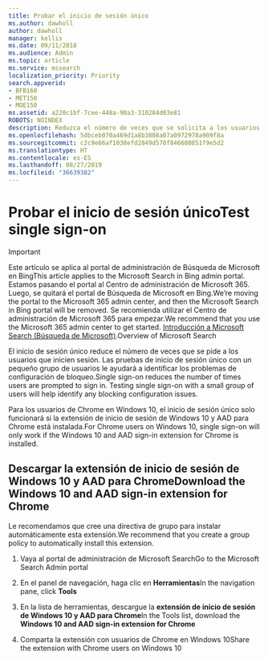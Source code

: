 ```yaml
---
title: Probar el inicio de sesión único
ms.author: dawholl
author: dawholl
manager: kellis
ms.date: 09/11/2018
ms.audience: Admin
ms.topic: article
ms.service: mssearch
localization_priority: Priority
search.appverid:
- BFB160
- MET150
- MOE150
ms.assetid: a220c1bf-7cee-448a-90a3-310284d03e81
ROBOTS: NOINDEX
description: Reduzca el número de veces que se solicita a los usuarios de Windows 10 que inicien sesión en Microsoft Search y Office 365
ms.openlocfilehash: 5dbceb070a469d1a8b3808a07a0972978a909f8a
ms.sourcegitcommit: c2c9e66af1038efd2849d578f846680851f9e5d2
ms.translationtype: HT
ms.contentlocale: es-ES
ms.lasthandoff: 08/27/2019
ms.locfileid: "36639382"
---
```

# <a name="test-single-sign-on"></a><span data-ttu-id="09398-103">Probar el inicio de sesión único</span><span class="sxs-lookup"><span data-stu-id="09398-103">Test single sign-on</span></span>

> [!IMPORTANT]
> <span data-ttu-id="09398-104">Este artículo se aplica al portal de administración de Búsqueda de Microsoft en Bing</span><span class="sxs-lookup"><span data-stu-id="09398-104">This article applies to the Microsoft Search in Bing admin portal.</span></span> <span data-ttu-id="09398-105">Estamos pasando el portal al Centro de administración de Microsoft 365. Luego, se quitará el portal de Búsqueda de Microsoft en Bing.</span><span class="sxs-lookup"><span data-stu-id="09398-105">We’re moving the portal to the Microsoft 365 admin center, and then the Microsoft Search in Bing portal will be removed.</span></span> <span data-ttu-id="09398-106">Se recomienda utilizar el Centro de administración de Microsoft 365 para empezar.</span><span class="sxs-lookup"><span data-stu-id="09398-106">We recommend that you use the Microsoft 365 admin center to get started.</span></span> <span data-ttu-id="09398-107">[Introducción a Microsoft Search (Búsqueda de Microsoft)](overview-microsoft-search.md).</span><span class="sxs-lookup"><span data-stu-id="09398-107">Overview of Microsoft Search</span></span>
    
<span data-ttu-id="09398-p102">El inicio de sesión único reduce el número de veces que se pide a los usuarios que inicien sesión. Las pruebas de inicio de sesión único con un pequeño grupo de usuarios le ayudará a identificar los problemas de configuración de bloqueo.</span><span class="sxs-lookup"><span data-stu-id="09398-p102">Single sign-on reduces the number of times users are prompted to sign in. Testing single sign-on with a small group of users will help identify any blocking configuration issues.</span></span> 
  
<span data-ttu-id="09398-110">Para los usuarios de Chrome en Windows 10, el inicio de sesión único solo funcionará si la extensión de inicio de sesión de Windows 10 y AAD para Chrome está instalada.</span><span class="sxs-lookup"><span data-stu-id="09398-110">For Chrome users on Windows 10, single sign-on will only work if the Windows 10 and AAD sign-in extension for Chrome is installed.</span></span> 
  
## <a name="download-the-windows-10-and-aad-sign-in-extension-for-chrome"></a><span data-ttu-id="09398-111">Descargar la extensión de inicio de sesión de Windows 10 y AAD para Chrome</span><span class="sxs-lookup"><span data-stu-id="09398-111">Download the Windows 10 and AAD sign-in extension for Chrome</span></span>

<span data-ttu-id="09398-112">Le recomendamos que cree una directiva de grupo para instalar automáticamente esta extensión.</span><span class="sxs-lookup"><span data-stu-id="09398-112">We recommend that you create a group policy to automatically install this extension.</span></span>
  
1. <span data-ttu-id="09398-113">Vaya al portal de administración de Microsoft Search</span><span class="sxs-lookup"><span data-stu-id="09398-113">Go to the Microsoft Search Admin portal</span></span>
    
2. <span data-ttu-id="09398-114">En el panel de navegación, haga clic en **Herramientas**</span><span class="sxs-lookup"><span data-stu-id="09398-114">In the navigation pane, click **Tools**</span></span>
    
3. <span data-ttu-id="09398-115">En la lista de herramientas, descargue la **extensión de inicio de sesión de Windows 10 y AAD para Chrome**</span><span class="sxs-lookup"><span data-stu-id="09398-115">In the Tools list, download the **Windows 10 and AAD sign-in extension for Chrome**</span></span>
    
4. <span data-ttu-id="09398-116">Comparta la extensión con usuarios de Chrome en Windows 10</span><span class="sxs-lookup"><span data-stu-id="09398-116">Share the extension with Chrome users on Windows 10</span></span>

  

